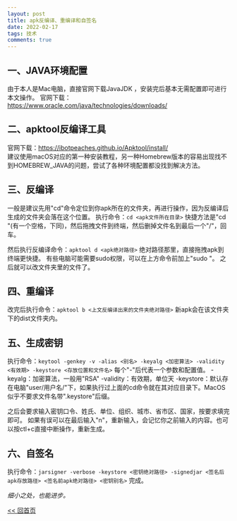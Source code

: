 ```yaml
---
layout: post
title: apk反编译、重编译和自签名
date: 2022-02-17
tags: 技术
comments: true
---
```


## 一、JAVA环境配置
由于本人是Mac电脑，直接官网下载JavaJDK ，安装完后基本无需配置即可进行本文操作。
官网下载：https://www.oracle.com/java/technologies/downloads/

## 二、apktool反编译工具
官网下载：https://ibotpeaches.github.io/Apktool/install/  
建议使用macOS对应的第一种安装教程，另一种Homebrew版本的容易出现找不到HOMEBREW_JAVA的问题，尝试了各种环境配置都没找到解决方法。

## 三、反编译
一般是建议先用"cd"命令定位到你apk所在的文件夹，再进行操作，因为反编译后生成的文件夹会落在这个位置。
执行命令：`cd <apk文件所在目录>`
快捷方法是"cd "(有一个空格，下同)，然后拖拽文件到终端，然后删掉文件名到最后一个"/"，回车。

然后执行反编译命令：`apktool d <apk绝对路径>`
绝对路径那里，直接拖拽apk到终端更快捷。
有些电脑可能需要sudo权限，可以在上方命令前加上"sudo "。
之后就可以改文件夹里的文件了。

## 四、重编译
改完后执行命令：`apktool b <上文反编译出来的文件夹绝对路径>`
新apk会在该文件夹下的dist文件夹内。

## 五、生成密钥
执行命令：`keytool -genkey -v -alias <别名> -keyalg <加密算法> -validity <有效期> -keystore <存放位置和文件名>`
每个"-"后代表一个参数和配置值。
-keyalg：加密算法，一般用"RSA"
-validity：有效期，单位天
-keystore：默认存在电脑"user/用户名/"下，如果执行过上面的cd命令就在其对应目录下。MacOS似乎不要求文件名带".keystore"后缀。

之后会要求输入密钥口令、姓氏、单位、组织、城市、省市区、国家，按要求填完即可。
如果有误可以在最后输入"n"，重新输入，会记忆你之前输入的内容。也可以按ctl+c直接中断操作，重新生成。

## 六、自签名
执行命令：`jarsigner -verbose -keystore <密钥绝对路径> -signedjar <签名后apk存放路径> <签名前apk绝对路径> <密钥别名>`
完成。

_细小之处，也能进步。_

[<< 回首页](..)